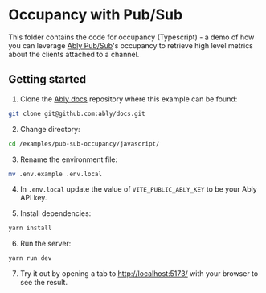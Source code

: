 # Occupancy with Pub/Sub

This folder contains the code for occupancy (Typescript) - a demo of how you can leverage [Ably Pub/Sub](https://ably.com/docs/presence-occupancy/occupancy)'s occupancy to retrieve high level metrics about the clients attached to a channel.

## Getting started

1. Clone the [Ably docs](https://github.com/ably/docs) repository where this example can be found:

```sh
git clone git@github.com:ably/docs.git
```

2. Change directory:

```sh
cd /examples/pub-sub-occupancy/javascript/
```

3. Rename the environment file:

```sh
mv .env.example .env.local
```

4. In `.env.local` update the value of `VITE_PUBLIC_ABLY_KEY` to be your Ably API key.

5. Install dependencies:

```sh
yarn install
```

6. Run the server:

```sh
yarn run dev
```

7. Try it out by opening a tab to [http://localhost:5173/](http://localhost:5173/) with your browser to see the result.
